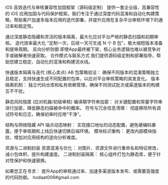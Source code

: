  iOS 高效迭代与审核兼容性加固框架（源码级定制） 
提供一套企业级、高兼容性的 iOS 应用加固与代码保护框架。我们专注于通过深度代码混淆和自动化构建策略，帮助客户加速多版本应用的迭代部署，并提升应用在复杂平台审核环境下的通过率和稳定性。

通过深度静态隐藏和灵活的版本隔离，最大化应对平台严格的静态扫描和初期审核。 迭代效率最大化 “定制一次，后续一天可生成 N 个 B 包”，极大缩短版本准备和提审周期。 反向分析防御 即使App最终被下架，核心业务逻辑也难以被竞争对手或破解者快速获取。 合作模式与联系方式 我们提供源码级定制和部署指导，帮助您建立稳定、自动化的混淆和构建流水线。

快速版本隔离与迭代 (核心卖点) AB 包策略验证： 确保不同版本的混淆策略独立且稳定，支持快速生成不同配置的包体，以应对平台审核策略的突发变化。
版本隔离机制： 独立代码仓库和私有依赖管理，确保不同测试批次或渠道版本的构建互不干扰。

静态风险隐匿 (应对机器/初级审核) 编译期字符串加密： 对关键配置和常量字符串进行加密，降低静态扫描被命中的概率。
符号与冗余信息清理： 彻底移除所有调试符号和日志，确保初审时应用“干净”。

结构与网络隐藏 API 端点动态映射： 实现接口地址的动态配置，避免硬编码暴露，便于审核期和上线后快速切换后端环境。
模块标识重构： 更改内部模块指纹，增加对应用结构的逆向分析难度。

资源与二进制封装 资源混淆与优化： 对图片、资源文件进行重命名和特征修改，减小包体积，提升构建速度。
二进制封装隔离： 核心组件打包为静态库，便于针对性保护和快速替换。

如果您正在寻求： 提升App的审核通过率、加速多渠道版本发布、或需要高强度的代码防御。 hodaat006#gmail.com
